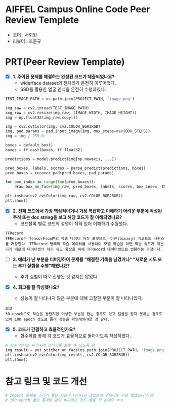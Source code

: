 # AIFFEL Campus Online Code Peer Review Templete
- 코더 : 서희원
- 리뷰어 : 조준규


# PRT(Peer Review Template)
- [X]  **1. 주어진 문제를 해결하는 완성된 코드가 제출되었나요?**
    - widerface dataset의 전처리가 온전히 이루어졌다.
    - SSD를 활용한 얼굴 인식을 온전히 수행하였다.
```python
TEST_IMAGE_PATH = os.path.join(PROJECT_PATH, 'image.png')

img_raw = cv2.imread(TEST_IMAGE_PATH)
img_raw = cv2.resize(img_raw, (IMAGE_WIDTH, IMAGE_HEIGHT))
img = np.float32(img_raw.copy())

img = cv2.cvtColor(img, cv2.COLOR_BGR2RGB)
img, pad_params = pad_input_image(img, max_steps=max(BOX_STEPS))
img = img / 255.0

boxes = default_box()
boxes = tf.cast(boxes, tf.float32)

predictions = model.predict(img[np.newaxis, ...])

pred_boxes, labels, scores = parse_predict(predictions, boxes)
pred_boxes = recover_pad(pred_boxes, pad_params)

for box_index in range(len(pred_boxes)):
    draw_box_on_face(img_raw, pred_boxes, labels, scores, box_index, IMAGE_LABELS)

plt.imshow(cv2.cvtColor(img_raw, cv2.COLOR_BGR2RGB))
plt.show()
```

- [X]  **2. 전체 코드에서 가장 핵심적이거나 가장 복잡하고 이해하기 어려운 부분에 작성된 
  주석 또는 doc string을 보고 해당 코드가 잘 이해되었나요?**
    - 코드블록 별로 코드의 설명이 적혀 있어 이해하기 수월했다.
```
TFRecord
TFRecord는 TensorFlow만의 학습 데이터 저장 포맷으로, 이진(binary) 레코드의 시퀀스를 저장한다. TFRecord 형태의 학습 데이터를 사용하여 모델 학습을 하면 학습 속도가 개선되기 때문에 데이터셋의 처리 속도 향상을 위해 TFRecord 데이터셋으로 변환하는 과정이다.
```
  
- [ ]  **3. 에러가 난 부분을 디버깅하여 문제를 “해결한 기록을 남겼거나” 
  ”새로운 시도 또는 추가 실험을 수행”해봤나요?**
    - 추가 실험이 따로 진행된 것 같지는 않았다.

- [X]  **4. 회고를 잘 작성했나요?**
    - 성능이 잘 나타나지 않은 부분에 대해 고찰한 부분이 잘 나타나있다.
```
회고
30 epoch으로 학습을 돌렸지만 이상한 부분을 잡는 경우도 있고 얼굴을 잡지 못하는 경우도 있어 100 epoch 정도로 돌려 성능을 확인해봐야할 것 같다.
```
    
- [X]  **5. 코드가 간결하고 효율적인가요?**
    - 함수화를 통해 각 코드가 효율적으로 돌아가도록 작성하였다.
```python
# 함수 하나로 이미지에 스티커를 붙일 수 있도록 함
img_result = put_sticker_on_face(os.path.join(PROJECT_PATH, 'image.png'))
plt.imshow(cv2.cvtColor(img_result, cv2.COLOR_BGR2RGB))
plt.show()
```
    
# 참고 링크 및 코드 개선
```python
# import 문제로 스티커 붙인 모습이 나타나진 않았는데 업데이트 되면 좋겠습니다.😊
# 100 epoch 돌린 결과랑 같이 비교하는 것도 좋을 것 같네요 ㅎㅎ
```
